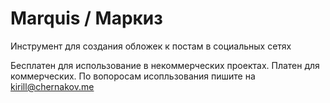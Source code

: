 # Marquis / Маркиз
Инструмент для создания обложек к постам в социальных сетях

Бесплатен для использование в некоммерческих проектах. Платен для коммерческих. По вопоросам исопльзования пишите на kirill@chernakov.me
